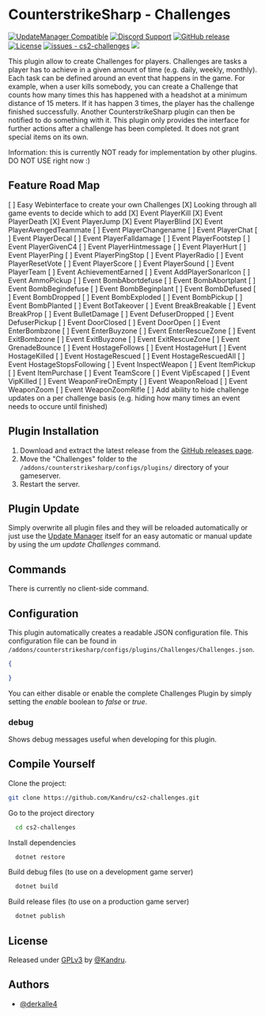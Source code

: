 # CounterstrikeSharp - Challenges

[![UpdateManager Compatible](https://img.shields.io/badge/CS2-UpdateManager-darkgreen)](https://github.com/Kandru/cs2-update-manager/)
[![Discord Support](https://img.shields.io/discord/289448144335536138?label=Discord%20Support&color=darkgreen)](https://discord.gg/bkuF8xKHUt)
[![GitHub release](https://img.shields.io/github/release/Kandru/cs2-challenges?include_prereleases=&sort=semver&color=blue)](https://github.com/Kandru/cs2-challenges/releases/)
[![License](https://img.shields.io/badge/License-GPLv3-blue)](#license)
[![issues - cs2-challenges](https://img.shields.io/github/issues/Kandru/cs2-challenges?color=darkgreen)](https://github.com/Kandru/cs2-challenges/issues)
[![](https://www.paypalobjects.com/en_US/i/btn/btn_donateCC_LG.gif)](https://www.paypal.com/donate/?hosted_button_id=C2AVYKGVP9TRG)

This plugin allow to create Challenges for players. Challenges are tasks a player has to achieve in a given amount of time (e.g. daily, weekly, monthly). Each task can be defined around an event that happens in the game. For example, when a user kills somebody, you can create a Challenge that counts how many times this has happened with a headshot at a minimum distance of 15 meters. If it has happen 3 times, the player has the challenge finished successfully. Another CounterstrikeSharp plugin can then be notified to do something with it. This plugin only provides the interface for further actions after a challenge has been completed. It does not grant special items on its own.

Information: this is currently NOT ready for implementation by other plugins. DO NOT USE right now :)

## Feature Road Map

[ ] Easy Webinterface to create your own Challenges
[X] Looking through all game events to decide which to add
[X] Event PlayerKill
[X] Event PlayerDeath
[X] Event PlayerJump
[X] Event PlayerBlind
[X] Event PlayerAvengedTeammate
[ ] Event PlayerChangename
[ ] Event PlayerChat
[ ] Event PlayerDecal
[ ] Event PlayerFalldamage
[ ] Event PlayerFootstep
[ ] Event PlayerGivenC4
[ ] Event PlayerHintmessage
[ ] Event PlayerHurt
[ ] Event PlayerPing
[ ] Event PlayerPingStop
[ ] Event PlayerRadio
[ ] Event PlayerResetVote
[ ] Event PlayerScore
[ ] Event PlayerSound
[ ] Event PlayerTeam
[ ] Event AchievementEarned
[ ] Event AddPlayerSonarIcon
[ ] Event AmmoPickup
[ ] Event BombAbortdefuse
[ ] Event BombAbortplant
[ ] Event BombBegindefuse
[ ] Event BombBeginplant
[ ] Event BombDefused
[ ] Event BombDropped
[ ] Event BombExploded
[ ] Event BombPickup
[ ] Event BombPlanted
[ ] Event BotTakeover
[ ] Event BreakBreakable
[ ] Event BreakProp
[ ] Event BulletDamage
[ ] Event DefuserDropped
[ ] Event DefuserPickup
[ ] Event DoorClosed
[ ] Event DoorOpen
[ ] Event EnterBombzone
[ ] Event EnterBuyzone
[ ] Event EnterRescueZone
[ ] Event ExitBombzone
[ ] Event ExitBuyzone
[ ] Event ExitRescueZone
[ ] Event GrenadeBounce
[ ] Event HostageFollows
[ ] Event HostageHurt
[ ] Event HostageKilled
[ ] Event HostageRescued
[ ] Event HostageRescuedAll
[ ] Event HostageStopsFollowing
[ ] Event InspectWeapon
[ ] Event ItemPickup
[ ] Event ItemPurchase
[ ] Event TeamScore
[ ] Event VipEscaped
[ ] Event VipKilled
[ ] Event WeaponFireOnEmpty
[ ] Event WeaponReload
[ ] Event WeaponZoom
[ ] Event WeaponZoomRifle
[ ] Add ability to hide challenge updates on a per challenge basis (e.g. hiding how many times an event needs to occure until finished)

## Plugin Installation

1. Download and extract the latest release from the [GitHub releases page](https://github.com/Kandru/cs2-challenges/releases/).
2. Move the "Challenges" folder to the `/addons/counterstrikesharp/configs/plugins/` directory of your gameserver.
3. Restart the server.

## Plugin Update

Simply overwrite all plugin files and they will be reloaded automatically or just use the [Update Manager](https://github.com/Kandru/cs2-update-manager/) itself for an easy automatic or manual update by using the *um update Challenges* command.

## Commands

There is currently no client-side command.

## Configuration

This plugin automatically creates a readable JSON configuration file. This configuration file can be found in `/addons/counterstrikesharp/configs/plugins/Challenges/Challenges.json`.

```json
{

}
```

You can either disable or enable the complete Challenges Plugin by simply setting the *enable* boolean to *false* or *true*.

### debug

Shows debug messages useful when developing for this plugin.

## Compile Yourself

Clone the project:

```bash
git clone https://github.com/Kandru/cs2-challenges.git
```

Go to the project directory

```bash
  cd cs2-challenges
```

Install dependencies

```bash
  dotnet restore
```

Build debug files (to use on a development game server)

```bash
  dotnet build
```

Build release files (to use on a production game server)

```bash
  dotnet publish
```

## License

Released under [GPLv3](/LICENSE) by [@Kandru](https://github.com/Kandru).

## Authors

- [@derkalle4](https://www.github.com/derkalle4)
